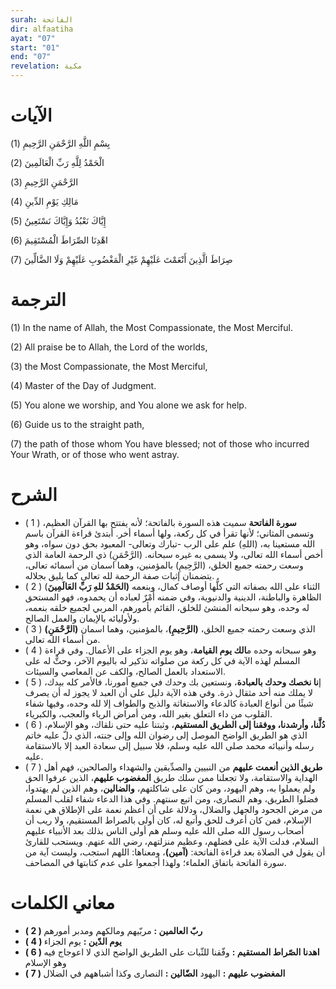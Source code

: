 ```yaml
---
surah: الفاتحة
dir: alfaatiha
ayat: "07"
start: "01"
end: "07"
revelation: مكية
---
```


# الآيات

<BoxAya>

  بِسْمِ اللَّهِ الرَّحْمَنِ الرَّحِيمِ (1)

  الْحَمْدُ لِلَّهِ رَبِّ الْعَالَمِينَ (2)

  الرَّحْمَنِ الرَّحِيمِ (3)

  مَالِكِ يَوْمِ الدِّينِ (4)

  إِيَّاكَ نَعْبُدُ وَإِيَّاكَ نَسْتَعِينُ (5)

  اهْدِنَا الصِّرَاطَ الْمُسْتَقِيمَ (6)

  صِرَاطَ الَّذِينَ أَنْعَمْتَ عَلَيْهِمْ غَيْرِ الْمَغْضُوبِ عَلَيْهِمْ وَلَا الضَّالِّينَ (7)
  
</BoxAya>

# الترجمة

<BoxEn>

  (1) In the name of Allah, the Most Compassionate, the Most Merciful.

(2) All praise be to Allah, the Lord of the worlds,

(3) the Most Compassionate, the Most Merciful,

(4) Master of the Day of Judgment.

(5) You alone we worship, and You alone we ask for help.

(6) Guide us to the straight path,

(7) the path of those whom You have blessed; not of those who incurred Your Wrath, or of those who went astray.

</BoxEn>

# الشرح

<BoxExpl>

  * ( 1 )   **سورة الفاتحة** سميت هذه السورة بالفاتحة؛ لأنه يفتتح بها القرآن العظيم، وتسمى المثاني؛ لأنها تقرأ في كل ركعة، ولها أسماء أخر. أبتدئ قراءة القرآن باسم الله مستعينا به، (اللهِ) علم على الرب -تبارك وتعالى- المعبود بحق دون سواه، وهو أخص أسماء الله تعالى، ولا يسمى به غيره سبحانه. (الرَّحْمَنِ) ذي الرحمة العامة الذي وسعت رحمته جميع الخلق، (الرَّحِيمِ) بالمؤمنين، وهما اسمان من أسمائه تعالى، يتضمنان إثبات صفة الرحمة لله تعالى كما يليق بجلاله. 
* ( 2 )   (**الحَمْدُ للهِ رَبِّ العَالَمِينَ)** الثناء على الله بصفاته التي كلُّها أوصاف كمال، وبنعمه الظاهرة والباطنة، الدينية والدنيوية، وفي ضمنه أَمْرٌ لعباده أن يحمدوه، فهو المستحق له وحده، وهو سبحانه المنشئ للخلق، القائم بأمورهم، المربي لجميع خلقه بنعمه، ولأوليائه بالإيمان والعمل الصالح.
* ( 3 )   **(الرَّحْمَنِ)** الذي وسعت رحمته جميع الخلق، **(الرَّحِيمِ)**، بالمؤمنين، وهما اسمان من أسماء الله تعالى.
* ( 4 )   وهو سبحانه وحده م**الك يوم القيامة**، وهو يوم الجزاء على الأعمال. وفي قراءة المسلم لهذه الآية في كل ركعة من صلواته تذكير له باليوم الآخر، وحثٌّ له على الاستعداد بالعمل الصالح، والكف عن المعاصي والسيئات.
* ( 5 )   إ**نا نخصك وحدك بالعبادة**، ونستعين بك وحدك في جميع أمورنا، فالأمر كله بيدك، لا يملك منه أحد مثقال ذرة. وفي هذه الآية دليل على أن العبد لا يجوز له أن يصرف شيئًا من أنواع العبادة كالدعاء والاستغاثة والذبح والطواف إلا لله وحده، وفيها شفاء القلوب من داء التعلق بغير الله، ومن أمراض الرياء والعجب، والكبرياء.
* ( 6 )  **دُلَّنا، وأرشدنا، ووفقنا إلى الطريق المستقيم**، وثبتنا عليه حتى نلقاك، وهو الإسلام، الذي هو الطريق الواضح الموصل إلى رضوان الله وإلى جنته، الذي دلّ عليه خاتم رسله وأنبيائه محمد صلى الله عليه وسلم، فلا سبيل إلى سعادة العبد إلا بالاستقامة عليه.
* ( 7 )   **طريق الذين أنعمت عليهم** من النبيين والصدِّيقين والشهداء والصالحين، فهم أهل الهداية والاستقامة، ولا تجعلنا ممن سلك طريق **المغضوب عليهم**، الذين عرفوا الحق ولم يعملوا به، وهم اليهود، ومن كان على شاكلتهم، **والضالين**، وهم الذين لم يهتدوا، فضلوا الطريق، وهم النصارى، ومن اتبع سنتهم. وفي هذا الدعاء شفاء لقلب المسلم من مرض الجحود والجهل والضلال، ودلالة على أن أعظم نعمة على الإطلاق هي نعمة الإسلام، فمن كان أعرف للحق وأتبع له، كان أولى بالصراط المستقيم، ولا ريب أن أصحاب رسول الله صلى الله عليه وسلم هم أولى الناس بذلك بعد الأنبياء عليهم السلام، فدلت الآية على فضلهم، وعظيم منزلتهم، رضي الله عنهم. ويستحب للقارئ أن يقول في الصلاة بعد قراءة الفاتحة: **(آمين)**، ومعناها: اللهم استجب، وليست آية من سورة الفاتحة باتفاق العلماء؛ ولهذا أجمعوا على عدم كتابتها في المصاحف.

</BoxExpl>

# معاني الكلمات

<Box>

  * **( 2 )   ربّ العالمين :** مربّيهم ومالكهم ومدبر أمورهم 
* **( 4 )   يوم الدّين :** يوم الجزاء 
* **( 6 )   اهدنا الصّراط المستقيم :**  وفّقنا للثّبات على الطريق الواضح الذي لا اعوجاج فيه وهو الإسلام 
* **( 7 )   المغضوب عليهم :** اليهود **الضّالين :** النصارى وكذا أشباههم في الضلال

</Box>